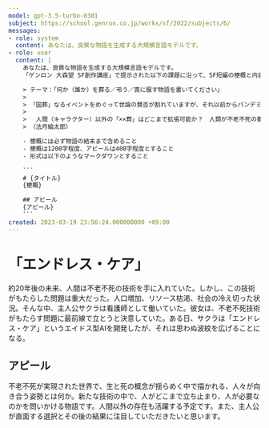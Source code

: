 ```yaml
---
model: gpt-3.5-turbo-0301
subject: https://school.genron.co.jp/works/sf/2022/subjects/6/
messages:
- role: system
  content: あなたは、良質な物語を生成する大規模言語モデルです。
- role: user
  content: |
    あなたは、良質な物語を生成する大規模言語モデルです。
    「ゲンロン 大森望 SF創作講座」で提示された以下の課題に沿って、SF短編の梗概と内容に関するアピールを書いてください。

    > テーマ：「何か（誰か）を葬る／弔う／喪に服す物語を書いてください」
    >
    > 「国葬」なるイベントをめぐって世論の賛否が割れていますが、それ以前からパンデミック下での看取りや葬儀のあり方について、さまざまな議論が重ねられてきました。SNSでの追悼マナーやオンライン葬儀、VTuberの「生前葬」配信など、ヴァーチャルな領域でも新しい「弔い」や「喪」の形が模索（？）されています。「葬制」とは、伝統的な死生観と社会的機能、テクノロジーの進歩がダイレクトに向き合う場でもあるのです。
    >  
    > 　人間（キャラクター）以外の「××葬」はどこまで拡張可能か？　人類が不老不死の夢を実現したら、「葬礼」の概念はどのように変容するか？　無二の親友同士がお互いの葬式に参列することは、本当に不可能なのか？　等々、ラディカルな想像力を駆使して、思考実験としての「禁じられた遊び」をプレイしてください。
    > （法月綸太郎）

    - 梗概には必ず物語の結末まで含めること
    - 梗概は1200字程度、アピールは400字程度とすること
    - 形式は以下のようなマークダウンとすること

    ```
    # {タイトル}
    {梗概}

    ## アピール
    {アピール}
    ```
created: 2023-03-19 23:56:24.000000000 +09:00
---
```

# 「エンドレス・ケア」
約20年後の未来、人間は不老不死の技術を手に入れていた。しかし、この技術がもたらした問題は重大だった。人口増加、リソース枯渇、社会の冷え切った状況。そんな中、主人公サクラは看護師として働いていた。彼女は、不老不死技術がもたらす問題に最前線で立とうと決意していた。ある日、サクラは「エンドレス・ケア」というエイドス型AIを開発したが、それは思わぬ波紋を広げることになる。

## アピール
不老不死が実現された世界で、生と死の概念が揺らめく中で描かれる、人々が向き合う姿勢とは何か。新たな技術の中で、人がどこまで立ち止まり、人が必要なのかを問いかける物語です。人間以外の存在も活躍する予定です。また、主人公が直面する選択とその後の結果に注目していただきたいと思います。
